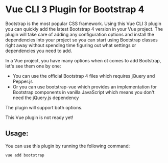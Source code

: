 # Vue CLI 3 Plugin for Bootstrap 4

Bootstrap is the most popular CSS framework. Using this Vue CLI 3 plugin you can quickly add the latest Bootstrap 4 version in your Vue project. The plugin will take care of adding any configuration options and install the dependencies into your project so you can start using Bootstrap classes right away without spending time figuring out what settings or dependencies you need to add.

In a Vue project, you have many options when ot comes to add Bootstrap, let's see them one by one:

- You can use the official Bootstrap 4 files which requires jQuery and Pepper.js
- Or you can use bootstrap-vue which provides an implementation for Bootstrap components in vanilla JavaScript which means you don't need the jQuery.js dependency   

The plugin will support both options.

This Vue plugin is not ready yet!
 

## Usage:

You can use this plugin by running the following command:

```bash
vue add bootstrap
```




